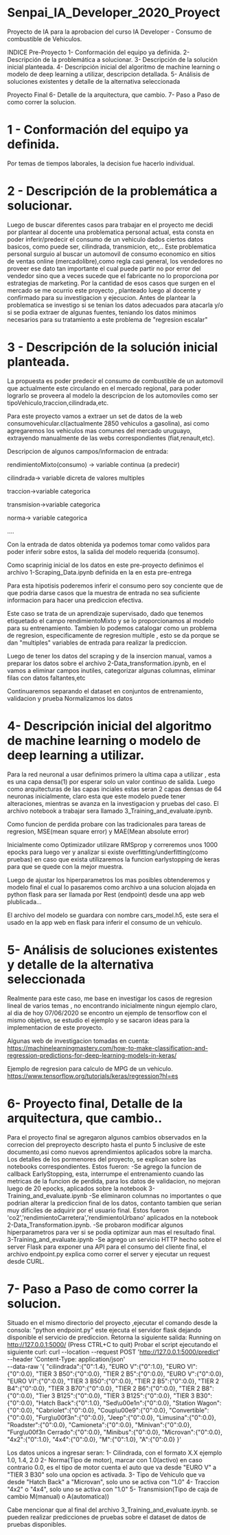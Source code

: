 # Senpai_IA_Developer_2020_Proyect
Proyecto de IA para la aprobacion del curso IA Developer - Consumo de combustible de Vehiculos.

INDICE
Pre-Proyecto
1- Conformación del equipo ya definida.
2- Descripción de la problemática a solucionar.
3- Descripción de la solución inicial planteada.
4- Descripción inicial del algoritmo de machine learning o modelo de deep learning a
utilizar, descripcion detallada.
5- Análisis de soluciones existentes y detalle de la alternativa seleccionada

Proyecto Final
6- Detalle de la arquitectura, que cambio.
7- Paso a Paso de como correr la solucion.



# 1 - Conformación del equipo ya definida.
Por temas de tiempos laborales, la decision fue hacerlo individual.

# 2 - Descripción de la problemática a solucionar.
Luego de buscar diferentes casos para trabajar en el proyecto me decidi por plantear al docente una problematica personal actual, esta consta en poder inferir/predecir el consumo de un vehiculo dados ciertos datos basicos, como puede ser, cilindrada, transmicion, etc,.. Este problematica  personal surguio al buscar un automovil de consumo  economico en sitios de ventas online (mercadolibre),como regla casi general, los vendedores no proveer ese dato tan importante el cual puede partir no por error del vendedor sino que a veces sucede que el fabricante no lo proporciona por estrategias de marketing. Por la cantidad de esos casos que surgen en el  mercado se me ocurrio este proyecto , planteado luego al docente y confirmado para su investigacion y ejecucion.
Antes de plantear la problematica se investigo si se tenian los datos adecuados para atacarla y/o si se podia extraer de algunas fuentes, teniando los datos minimos necesarios para su tratamiento a este problema de "regresion escalar"

# 3 - Descripción de la solución inicial planteada.
La propuesta es poder predecir el consumo de combustible de un automovil que actualmente este circulando en el mercado regional, para poder lograrlo se proveera al modelo la descripcion de los automoviles como ser tipoVehiculo,traccion,cilindrada,etc.

Para este proyecto vamos a extraer un set de datos de la web consumovehicular.cl(actualmente 2850 vehiculos a gasolina), asi como agregaremos los vehiculos mas comunes del mercado uruguayo, extrayendo manualmente de las webs correspondientes (fiat,renault,etc).

Descripcion de algunos campos/informacion de entrada:

rendimientoMixto(consumo) -> variable continua (a predecir)

cilindrada->  variable dicreta de valores multiples

traccion->variable categorica

transmision->variable categorica

norma-> variable categorica

....

Con la entrada de datos obtenida ya podemos tomar como validos para poder inferir sobre estos, la salida del modelo requerida (consumo).

Como scaprinig inicial de los datos en este pre-proyecto definimos el archivo 1-Scraping_Data.ipynb definida en la en esta pre-entrega

Para esta hipotisis poderemos inferir el consumo pero soy conciente que de que podria darse casos que la muestra de entrada no sea suficiente informacion para hacer una prediccion efectiva. 

Este caso se trata de un aprendizaje supervisado, dado que tenemos etiquetado el campo rendimientoMixto y se lo proporcionamos al modelo para su entrenamiento. Tambien lo podemos catalogar como un problema de regresion, especificamente de regresion multiple , esto se da porque se dan "multiples" variables de entrada para realizar la prediccion.

Luego de tener los datos del scraping y de la insercion manual, vamos a preparar los datos sobre el archivo 2-Data_transformation.ipynb, en el vamos a eliminar campos inutiles, categorizar algunas columnas, eliminar filas con datos faltantes,etc

Continuaremos separando el dataset en conjuntos de entrenamiento, validacion y prueba
Normalizamos los datos

# 4- Descripción inicial del algoritmo de machine learning o modelo de deep learning a utilizar.

Para la red neuronal a usar definimos primero la ultima capa a utilizar , esta es una capa densa(1) por esperar solo un valor continuo de salida.
Luego como arquitecturas de las capas inciales estas seran 2 capas densas de 64 neuronas inicialmente, claro esta que este modelo puede tener alteraciones, mientras se avanza en la investigacion y pruebas del caso. El archivo notebook a trabajar sera llamado 3_Training_and_evaluate.ipynb.

Como funcion de perdida probare con las tradicionales para tareas de regresion, MSE(mean square error) y MAE(Mean absolute error)

Inicialmente como  Optimizador utilizare RMSprop y correremos unos 1000 epocks para luego ver y analizar si existe overfitting/underfitting(como pruebas) en caso que exista utilizaremos la funcion earlystopping de keras para que se quede con la mejor muestra.

Luego de ajustar los hiperparametros los mas posibles obtenderemos y modelo final el cual lo pasaremos como archivo a una solucion alojada en python flask para ser llamada por Rest (endpoint) desde una app web plublicada...

El archivo del modelo se guardara con nombre cars_model.h5, este sera el usado en la app web en flask para inferir el consumo de un vehiculo.


# 5- Análisis de soluciones existentes y detalle de la alternativa seleccionada

Realmente para este caso, me base en investigar los casos de regresion lineal de varios temas , no encontrando inicialmente ningun ejemplo claro, al dia de hoy 07/06/2020 se encontro un ejemplo de tensorflow con el mismo objetivo, se estudio el ejemplo y se sacaron ideas para la implementacion de este proyecto.

Algunas web de investigacion tomadas en cuenta:
https://machinelearningmastery.com/how-to-make-classification-and-regression-predictions-for-deep-learning-models-in-keras/

Ejemplo de regresion para calculo de MPG de un vehiculo.
https://www.tensorflow.org/tutorials/keras/regression?hl=es

# 6- Proyecto final, Detalle de la arquitectura, que cambio..
Para el proyecto final se agregaron algunos cambios observados en la correcion del preproyecto descripto hasta el punto 5 inclusive de este documento,asi como nuevos aprendimientos aplicados sobre la marcha. Los detalles de los pormenores del proyecto, se explican sobre las notebooks correspondientes.
Estos fueron:
-Se agrego la funcion de callback EarlyStopping, esta, interrumpe el entrenamiento cuando las metricas de la funcion de perdida, para los datos de validacion, no mejoran luego de 20 epocks, aplicados sobre la notebook 3-Training_and_evaluate.ipynb
-Se eliminaron columnas no importantes o que podrian alterar la prediccion final de los datos, contanto tambien que serian muy dificiles de adquirir por el usuario final.
Estos fueron 'co2','rendimientoCarretera','rendimientoUrbano' aplicados en la notebook 2-Data_Transformation.ipynb.
-Se probaron modificar algunos hiperparametros para ver si se podia optimizar aun mas el resultado final. 3-Training_and_evaluate.ipynb
-Se agrego un servicio HTTP hecho sobre el server Flask para exponer una API para el consumo del cliente final, el archivo endpoint.py explica como correr el server y ejecutar un request desde CURL.

# 7- Paso a Paso de como correr la solucion.
Situado en el mismo directorio del proyecto ,ejecutar el comando desde la consola: "python endpoint.py" este ejecuta el servidor flask dejando disponible el servicio de prediccion. Retorna la siguiente salida:
   Running on http://127.0.0.1:5000/ (Press CTRL+C to quit)
Probar el script ejecutando el siguiente curl:
curl --location --request POST 'http://127.0.0.1:5000/predict' \
--header 'Content-Type: application/json' \
--data-raw '{
"cilindrada":{"0":1.4},
"EURO V":{"0":1.0},
"EURO VI":{"0":0.0},
"TIER 3 B50":{"0":0.0},
"TIER 2 B5":{"0":0.0},
"EURO V":{"0":0.0},
"EURO VI":{"0":0.0},
"TIER 3 B50":{"0":0.0},
"TIER 2 B5":{"0":0.0},
"TIER 2 B4":{"0":0.0},
"TIER 3 B70":{"0":0.0},
"TIER 2 B6":{"0":0.0},
"TIER 2 B8":{"0":0.0},
"Tier 3 B125":{"0":0.0},
"TIER 3 B125":{"0":0.0},
"TIER 3 B30":{"0":0.0},
"Hatch Back":{"0":1.0},
"Sed\u00e1n":{"0":0.0},
"Station Wagon":{"0":0.0},
"Cabriolet":{"0":0.0},
"Coup\u00e9":{"0":0.0},
"Convertible":{"0":0.0},
"Furg\u00f3n":{"0":0.0},
"Jeep":{"0":0.0},
"Limusina":{"0":0.0},
"Roadster":{"0":0.0},
"Camioneta":{"0":0.0},
"Minivan":{"0":0.0},
"Furg\u00f3n Cerrado":{"0":0.0},
"Minibus":{"0":0.0},
"Microvan":{"0":0.0},
"4x2":{"0":1.0},
"4x4":{"0":0.0},
"M":{"0":1.0},
"A":{"0":0.0}
}'
        
Los datos unicos a ingresar seran: 
1- Cilindrada, con el formato X.X ejemplo 1.0, 1.4, 2.0 
2- Norma(Tipo de motor), marcar con 1.0(activo) en caso contrario 0.0, es el tipo de motor cuenta el auto que va desde "EURO V" a  "TIER 3 B30" solo una opcion es activada.
3- Tipo de Vehiculo que va desde "Hatch Back" a "Microvan", solo uno se activa con "1.0"
4- Traccion "4x2" o "4x4", solo uno se activa con "1.0" 
5- Transmision(Tipo de caja de cambio M(manual) o A(automatica))

Cabe mencionar que al final del archivo 3_Training_and_evaluate.ipynb. se pueden realizar predicciones de pruebas sobre el dataset de datos de pruebas disponibles.